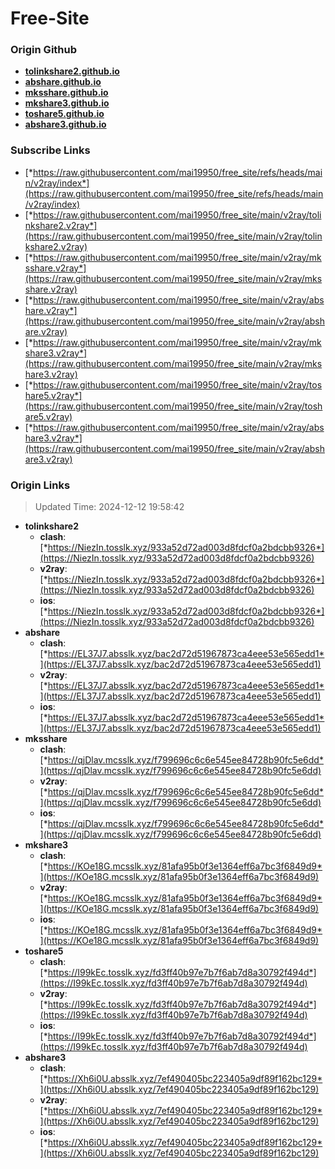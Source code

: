 # Free-Site

### Origin Github

- [**tolinkshare2.github.io**](https://github.com/tolinkshare2/tolinkshare2.github.io)
- [**abshare.github.io**](https://github.com/abshare/abshare.github.io)
- [**mksshare.github.io**](https://github.com/mksshare/mksshare.github.io)
- [**mkshare3.github.io**](https://github.com/mkshare3/mkshare3.github.io)
- [**toshare5.github.io**](https://github.com/toshare5/toshare5.github.io)
- [**abshare3.github.io**](https://github.com/abshare3/abshare3.github.io)

### Subscribe Links

- [*https://raw.githubusercontent.com/mai19950/free_site/refs/heads/main/v2ray/index*](https://raw.githubusercontent.com/mai19950/free_site/refs/heads/main/v2ray/index)
- [*https://raw.githubusercontent.com/mai19950/free_site/main/v2ray/tolinkshare2.v2ray*](https://raw.githubusercontent.com/mai19950/free_site/main/v2ray/tolinkshare2.v2ray)
- [*https://raw.githubusercontent.com/mai19950/free_site/main/v2ray/mksshare.v2ray*](https://raw.githubusercontent.com/mai19950/free_site/main/v2ray/mksshare.v2ray)
- [*https://raw.githubusercontent.com/mai19950/free_site/main/v2ray/abshare.v2ray*](https://raw.githubusercontent.com/mai19950/free_site/main/v2ray/abshare.v2ray)
- [*https://raw.githubusercontent.com/mai19950/free_site/main/v2ray/mkshare3.v2ray*](https://raw.githubusercontent.com/mai19950/free_site/main/v2ray/mkshare3.v2ray)
- [*https://raw.githubusercontent.com/mai19950/free_site/main/v2ray/toshare5.v2ray*](https://raw.githubusercontent.com/mai19950/free_site/main/v2ray/toshare5.v2ray)
- [*https://raw.githubusercontent.com/mai19950/free_site/main/v2ray/abshare3.v2ray*](https://raw.githubusercontent.com/mai19950/free_site/main/v2ray/abshare3.v2ray)

### Origin Links

> Updated Time: 2024-12-12 19:58:42

- **tolinkshare2**
  - **clash**: [*https://NiezIn.tosslk.xyz/933a52d72ad003d8fdcf0a2bdcbb9326*](https://NiezIn.tosslk.xyz/933a52d72ad003d8fdcf0a2bdcbb9326)
  - **v2ray**: [*https://NiezIn.tosslk.xyz/933a52d72ad003d8fdcf0a2bdcbb9326*](https://NiezIn.tosslk.xyz/933a52d72ad003d8fdcf0a2bdcbb9326)
  - **ios**: [*https://NiezIn.tosslk.xyz/933a52d72ad003d8fdcf0a2bdcbb9326*](https://NiezIn.tosslk.xyz/933a52d72ad003d8fdcf0a2bdcbb9326)
- **abshare**
  - **clash**: [*https://EL37J7.absslk.xyz/bac2d72d51967873ca4eee53e565edd1*](https://EL37J7.absslk.xyz/bac2d72d51967873ca4eee53e565edd1)
  - **v2ray**: [*https://EL37J7.absslk.xyz/bac2d72d51967873ca4eee53e565edd1*](https://EL37J7.absslk.xyz/bac2d72d51967873ca4eee53e565edd1)
  - **ios**: [*https://EL37J7.absslk.xyz/bac2d72d51967873ca4eee53e565edd1*](https://EL37J7.absslk.xyz/bac2d72d51967873ca4eee53e565edd1)
- **mksshare**
  - **clash**: [*https://qjDlav.mcsslk.xyz/f799696c6c6e545ee84728b90fc5e6dd*](https://qjDlav.mcsslk.xyz/f799696c6c6e545ee84728b90fc5e6dd)
  - **v2ray**: [*https://qjDlav.mcsslk.xyz/f799696c6c6e545ee84728b90fc5e6dd*](https://qjDlav.mcsslk.xyz/f799696c6c6e545ee84728b90fc5e6dd)
  - **ios**: [*https://qjDlav.mcsslk.xyz/f799696c6c6e545ee84728b90fc5e6dd*](https://qjDlav.mcsslk.xyz/f799696c6c6e545ee84728b90fc5e6dd)
- **mkshare3**
  - **clash**: [*https://KOe18G.mcsslk.xyz/81afa95b0f3e1364eff6a7bc3f6849d9*](https://KOe18G.mcsslk.xyz/81afa95b0f3e1364eff6a7bc3f6849d9)
  - **v2ray**: [*https://KOe18G.mcsslk.xyz/81afa95b0f3e1364eff6a7bc3f6849d9*](https://KOe18G.mcsslk.xyz/81afa95b0f3e1364eff6a7bc3f6849d9)
  - **ios**: [*https://KOe18G.mcsslk.xyz/81afa95b0f3e1364eff6a7bc3f6849d9*](https://KOe18G.mcsslk.xyz/81afa95b0f3e1364eff6a7bc3f6849d9)
- **toshare5**
  - **clash**: [*https://I99kEc.tosslk.xyz/fd3ff40b97e7b7f6ab7d8a30792f494d*](https://I99kEc.tosslk.xyz/fd3ff40b97e7b7f6ab7d8a30792f494d)
  - **v2ray**: [*https://I99kEc.tosslk.xyz/fd3ff40b97e7b7f6ab7d8a30792f494d*](https://I99kEc.tosslk.xyz/fd3ff40b97e7b7f6ab7d8a30792f494d)
  - **ios**: [*https://I99kEc.tosslk.xyz/fd3ff40b97e7b7f6ab7d8a30792f494d*](https://I99kEc.tosslk.xyz/fd3ff40b97e7b7f6ab7d8a30792f494d)
- **abshare3**
  - **clash**: [*https://Xh6i0U.absslk.xyz/7ef490405bc223405a9df89f162bc129*](https://Xh6i0U.absslk.xyz/7ef490405bc223405a9df89f162bc129)
  - **v2ray**: [*https://Xh6i0U.absslk.xyz/7ef490405bc223405a9df89f162bc129*](https://Xh6i0U.absslk.xyz/7ef490405bc223405a9df89f162bc129)
  - **ios**: [*https://Xh6i0U.absslk.xyz/7ef490405bc223405a9df89f162bc129*](https://Xh6i0U.absslk.xyz/7ef490405bc223405a9df89f162bc129)

